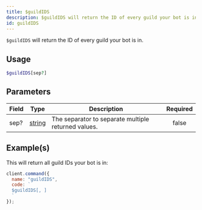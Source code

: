 ```yaml
---
title: $guildIDS
description: $guildIDS will return the ID of every guild your bot is in.
id: guildIDS
---
```


`$guildIDS` will return the ID of every guild your bot is in.

## Usage

```php
$guildIDS[sep?]
```

## Parameters

| Field | Type                                                                                              | Description                                         | Required |
| ----- | ------------------------------------------------------------------------------------------------- | --------------------------------------------------- | :------: |
| sep?  | [string](https://developer.mozilla.org/en-US/docs/Web/JavaScript/Reference/Global_Objects/String) | The separator to separate multiple returned values. |  false   |

## Example(s)

This will return all guild IDs your bot is in:

```javascript
client.command({
  name: "guildIDS",
  code: `
  $guildIDS[, ]
  `
});
```
